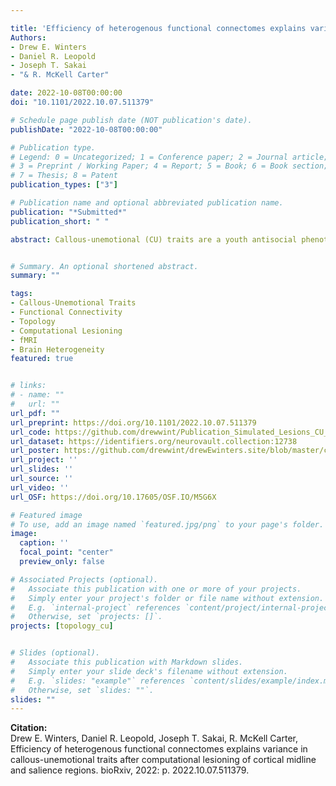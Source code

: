 ```yaml
---

title: 'Efficiency of heterogenous functional connectomes explains variance in callous-unemotional traits after computational lesioning of cortical midline and salience regions'
Authors: 
- Drew E. Winters
- Daniel R. Leopold
- Joseph T. Sakai
- "& R. McKell Carter"

date: 2022-10-08T00:00:00
doi: "10.1101/2022.10.07.511379"

# Schedule page publish date (NOT publication's date).
publishDate: "2022-10-08T00:00:00"

# Publication type.
# Legend: 0 = Uncategorized; 1 = Conference paper; 2 = Journal article;
# 3 = Preprint / Working Paper; 4 = Report; 5 = Book; 6 = Book section;
# 7 = Thesis; 8 = Patent
publication_types: ["3"]

# Publication name and optional abbreviated publication name.
publication: "*Submitted*"
publication_short: " "

abstract: Callous-unemotional (CU) traits are a youth antisocial phenotype hypothesized to be a result of differences in the integration of multiple brain systems. However, mechanistic insights into these brain systems are a continued challenge. Where prior work describes activation and connectivity of the connectome in relation to these systems, new mechanistic insights can be derived by removing nodes and characterizing changes in network properties (hereafter referred to as computational lesioning) to characterize the resilience and vulnerability of the brains functional connectome. Here, we study the resilience of connectome integration in CU traits by estimating changes in efficiency after computationally lesioning individual-level connectomes. From resting-state data of 86 participants drawn from the Nathan Kline institutes Rockland study, individual-level connectomes were estimated using graphical lasso. Computational lesioning was conducted both sequentially and by targeting global and local hubs. We calculated changes in network efficiency after each lesion. Then, elastic net regression was applied to determine how these changes explained variance in CU traits. Follow-up analyses characterized modeled node hubs, examined moderation, determined impact of targeting, and decoded the brain mask by comparing regions to meta-analytic maps. Elastic net regression revealed that computational lesioning of 23 nodes, network modularity, and Tanner stage explained variance in CU traits. Hub assignment of selected hubs differed at higher CU traits. No evidence for moderation between simulated lesioning and CU traits was found. Targeting global hubs increased efficiency and targeting local hubs had no effect at higher CU traits. Identified brain mask meta-analytically associated with more emotion and cognitive terms. Although reliable patterns were found across participants, adolescent brains were heterogeneous even for those with a similar CU traits score. Adolescent brain response to simulated lesioning revealed a pattern of connectome resiliency and vulnerability that explains variance in CU traits, which can aid prediction of youth at greater risk for higher CU traits.


# Summary. An optional shortened abstract.
summary: ""

tags:
- Callous-Unemotional Traits
- Functional Connectivity
- Topology
- Computational Lesioning
- fMRI 
- Brain Heterogeneity
featured: true


# links:
# - name: ""
#   url: ""
url_pdf: ""
url_preprint: https://doi.org/10.1101/2022.10.07.511379 
url_code: https://github.com/drewwint/Publication_Simulated_Lesions_CU_Traits/blob/main/Sim_les_git_code.py
url_dataset: https://identifiers.org/neurovault.collection:12738 
url_poster: https://github.com/drewwint/drewEwinters.site/blob/master/content/event/2022_esciences_washington/DWinters_NHA_poster.png
url_project: ''
url_slides: ''
url_source: ''
url_video: ''
url_OSF: https://doi.org/10.17605/OSF.IO/M5G6X

# Featured image
# To use, add an image named `featured.jpg/png` to your page's folder. 
image:
  caption: ''
  focal_point: "center"
  preview_only: false

# Associated Projects (optional).
#   Associate this publication with one or more of your projects.
#   Simply enter your project's folder or file name without extension.
#   E.g. `internal-project` references `content/project/internal-project/index.md`.
#   Otherwise, set `projects: []`.
projects: [topology_cu]


# Slides (optional).
#   Associate this publication with Markdown slides.
#   Simply enter your slide deck's filename without extension.
#   E.g. `slides: "example"` references `content/slides/example/index.md`.
#   Otherwise, set `slides: ""`.
slides: ""
---
```

**Citation:**  
Drew E. Winters, Daniel R. Leopold, Joseph T. Sakai, R. McKell Carter, Efficiency of heterogenous functional connectomes explains variance in callous-unemotional traits after computational lesioning of cortical midline and salience regions. bioRxiv, 2022: p. 2022.10.07.511379.



